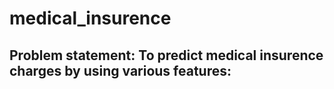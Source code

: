 # medical_insurence

## Problem statement: To predict medical insurence charges by using various features:
